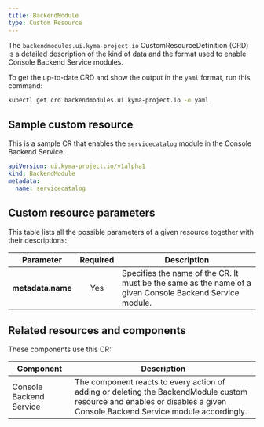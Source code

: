 ```yaml
---
title: BackendModule
type: Custom Resource
---
```


The `backendmodules.ui.kyma-project.io` CustomResourceDefinition (CRD) is a detailed description of the kind of data and the format used to enable Console Backend Service modules.

To get the up-to-date CRD and show the output in the `yaml` format, run this command:

```bash
kubectl get crd backendmodules.ui.kyma-project.io -o yaml
```

## Sample custom resource

This is a sample CR that enables the `servicecatalog` module in the Console Backend Service:

```yaml
apiVersion: ui.kyma-project.io/v1alpha1
kind: BackendModule
metadata:
  name: servicecatalog
```

## Custom resource parameters

This table lists all the possible parameters of a given resource together with their descriptions:

| Parameter   |      Required      |  Description |
|----------|:-------------:|------|
| **metadata.name** | Yes | Specifies the name of the CR. It must be the same as the name of a given Console Backend Service module. |

## Related resources and components

These components use this CR:

| Component   |   Description |
|----------|------|
| Console Backend Service |  The component reacts to every action of adding or deleting the BackendModule custom resource and enables or disables a given Console Backend Service module accordingly. |
